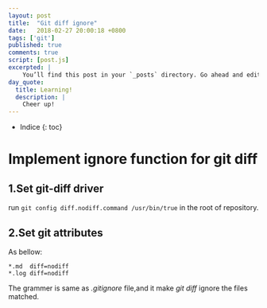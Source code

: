 ```yaml
---
layout: post
title:  "Git diff ignore"
date:   2018-02-27 20:00:18 +0800
tags: ['git']
published: true
comments: true
script: [post.js]
excerpted: |
    You’ll find this post in your `_posts` directory. Go ahead and edit it and re-build the site ...
day_quote:
  title: Learning!
  description: |
    Cheer up!
---
```


* Indice
{: toc}

# Implement ignore function for git diff

##  1.Set git-diff driver
 
  run `git config diff.nodiff.command /usr/bin/true` in the root of repository.

## 2.Set git attributes
  As bellow:

```
*.md  diff=nodiff
*.log diff=nodiff
```
  
  The grammer is same as *.gitignore* file,and it make *git diff* ignore the files matched.
